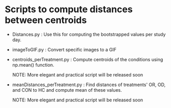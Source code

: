 # Scripts to compute distances between centroids

- Distances.py : Use this for computing the bootstrapped values per study day. 

- imageToGIF.py : Convert specific images to a GIF

- centroids_perTreatment.py : Compute centroids of the conditions using np.mean() function.
  
  NOTE: More elegant and practical script will be released soon
  
- meanDistances_perTreatment.py : Find distances of treatments' OR, OD, and CON to HC and compute mean of these values.

  NOTE: More elegant and practical script will be released soon
